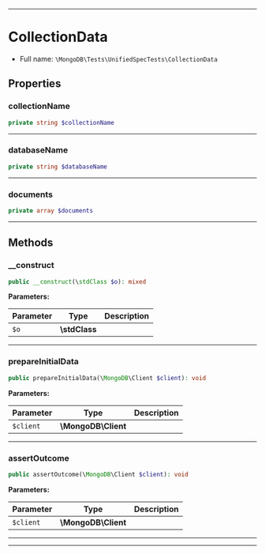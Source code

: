 ***

# CollectionData

* Full name: `\MongoDB\Tests\UnifiedSpecTests\CollectionData`

## Properties

### collectionName

```php
private string $collectionName
```

***

### databaseName

```php
private string $databaseName
```

***

### documents

```php
private array $documents
```

***

## Methods

### __construct

```php
public __construct(\stdClass $o): mixed
```

**Parameters:**

| Parameter | Type | Description |
|-----------|------|-------------|
| `$o` | **\stdClass** |  |

***

### prepareInitialData

```php
public prepareInitialData(\MongoDB\Client $client): void
```

**Parameters:**

| Parameter | Type | Description |
|-----------|------|-------------|
| `$client` | **\MongoDB\Client** |  |

***

### assertOutcome

```php
public assertOutcome(\MongoDB\Client $client): void
```

**Parameters:**

| Parameter | Type | Description |
|-----------|------|-------------|
| `$client` | **\MongoDB\Client** |  |

***


***

